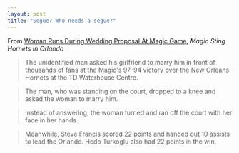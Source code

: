 ```yaml
---
layout: post
title: "Segue? Who needs a segue?"
---
```




<p>From <a href="http://www.local6.com/sports/4193729/detail.html">Woman Runs During Wedding Proposal At Magic Game</a>, <em>Magic Sting Hornets In Orlando</em></p>

<blockquote>The unidentified man asked his girlfriend to marry him in front of thousands of fans at the Magic's 97-94 victory over the New Orleans Hornets at the TD Waterhouse Centre.</blockquote>

<blockquote>The man, who was standing on the court, dropped to a knee and asked the woman to marry him.</blockquote>

<blockquote>Instead of answering, the woman turned and ran off the court with her face in her hands.</blockquote>

<blockquote>Meanwhile, Steve Francis scored 22 points and handed out 10 assists to lead the Orlando. Hedo Turkoglu also had 22 points in the win.</blockquote>


